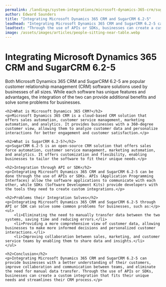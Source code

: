 ```yaml
---
permalink: /landings/system-integrations/microsoft-dynamics-365-crm/sugarcrm-6-2-5
author: Edward Saunders
title: "Integrating Microsoft Dynamics 365 CRM and SugarCRM 6.2-5"
leadhead: "Integrating Microsoft Dynamics 365 CRM and SugarCRM 6.2-5 can provide businesses with a better understanding of their customers, improve collaboration and communication between teams, and eliminate the need for manual data transfer"
leadtext: "Through the use of APIs or SDKs, businesses can create a custom integration that fits their unique needs and streamlines their CRM process."
image: /assets/images/articles/people-sitting-near-table.webp
---
```

<div class="arttext">	<h1>Integrating Microsoft Dynamics 365 CRM and SugarCRM 6.2-5</h1>
	<p>Both Microsoft Dynamics 365 CRM and SugarCRM 6.2-5 are popular customer relationship management (CRM) software solutions used by businesses of all sizes. While each software has unique features and advantages, the integration of the two can provide additional benefits and solve some problems for businesses.</p>

	<h2>What is Microsoft Dynamics 365 CRM?</h2>
	<p>Microsoft Dynamics 365 CRM is a cloud-based CRM solution that offers sales automation, customer service management, marketing automation, and analytics. It provides businesses with a 360-degree customer view, allowing them to analyze customer data and personalize interactions for better engagement and customer satisfaction.</p>

	<h2>What is SugarCRM 6.2-5?</h2>
	<p>SugarCRM 6.2-5 is an open-source CRM solution that offers sales force automation, customer service management, marketing automation, and analytics. It offers customization and flexibility, enabling businesses to tailor the software to fit their unique needs.</p>

	<h2>Integration through API or SDK</h2>
	<p>Integrating Microsoft Dynamics 365 CRM and SugarCRM 6.2-5 can be done through the use of APIs or SDKs. APIs (Application Programming Interfaces) allow the software applications to communicate with each other, while SDKs (Software Development Kits) provide developers with the tools they need to create custom integrations.</p>

	<h2>Problems their Integration Solves</h2>
	<p>Integrating Microsoft Dynamics 365 CRM and SugarCRM 6.2-5 through API or SDK can solve some common problems for businesses, such as:</p>
	<ul>
		<li>Eliminating the need to manually transfer data between the two systems, saving time and reducing errors.</li>
		<li>Providing a more comprehensive view of customer data, allowing businesses to make more informed decisions and personalized customer interactions.</li>
		<li>Improving collaboration between sales, marketing, and customer service teams by enabling them to share data and insights.</li>
	</ul>

	<h2>Conclusion</h2>
	<p>Integrating Microsoft Dynamics 365 CRM and SugarCRM 6.2-5 can provide businesses with a better understanding of their customers, improve collaboration and communication between teams, and eliminate the need for manual data transfer. Through the use of APIs or SDKs, businesses can create a custom integration that fits their unique needs and streamlines their CRM process.</p>
</div>